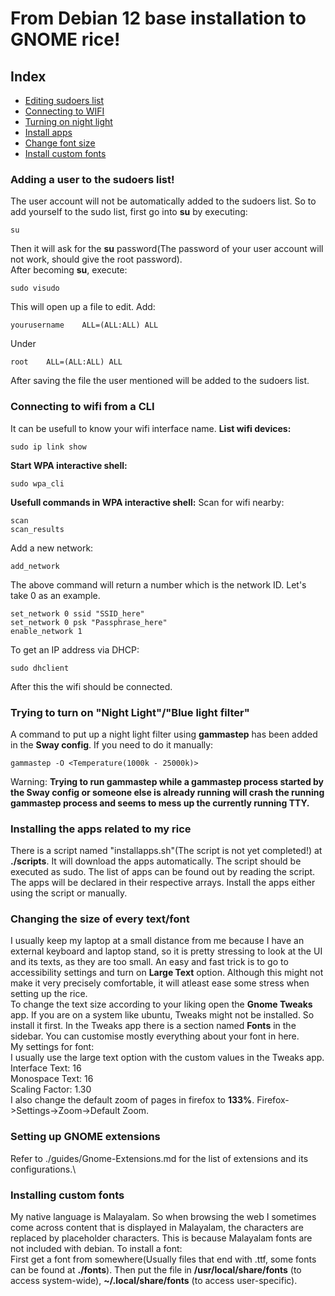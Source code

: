 # From Debian 12 base installation to GNOME rice!

## Index
 - [Editing sudoers list](#adding-a-user-to-the-sudoers-list)
 - [Connecting to WIFI](#connecting-to-wifi-from-a-cli)
 - [Turning on night light](#trying-to-turn-on-night-lightblue-light-filter)
 - [Install apps](#installing-the-apps-related-to-my-rice)
 - [Change font size](#changing-the-size-of-every-textfont)
 - [Install custom fonts](#installing-custom-fonts)


### Adding a user to the sudoers list!
The user account will not be automatically added to the sudoers list. So to add yourself to the sudo list, first go into **su** by executing:
```
su
```
Then it will ask for the **su** password(The password of your user account will not work, should give the root password).\
After becoming **su**, execute:
```
sudo visudo
```
This will open up a file to edit. Add:
```
yourusername    ALL=(ALL:ALL) ALL
```
Under
```
root    ALL=(ALL:ALL) ALL
```

After saving the file the user mentioned will be added to the sudoers list.

### Connecting to wifi from a CLI
It can be usefull to know your wifi interface name.
**List wifi devices:**
```
sudo ip link show
```
**Start WPA interactive shell:**
```
sudo wpa_cli
```
**Usefull commands in WPA interactive shell:**
Scan for wifi nearby:
```
scan
scan_results
```
Add a new network:
```
add_network
```
The above command will return a number which is the network ID. Let's take 0 as an example.
```
set_network 0 ssid "SSID_here"
set_network 0 psk "Passphrase_here"
enable_network 1
```
To get an IP address via DHCP:
```
sudo dhclient
```
After this the wifi should be connected.

### Trying to turn on "Night Light"/"Blue light filter"
A command to put up a night light filter using **gammastep** has been added in the **Sway config**. If you need to do it manually:
```
gammastep -O <Temperature(1000k - 25000k)>
```
Warning: **Trying to run gammastep while a gammastep process started by the Sway config or someone else is already running will crash the running gammastep process and seems to mess up the currently running TTY.**

### Installing the apps related to my rice
There is a script named "installapps.sh"(The script is not yet completed!) at **./scripts**. It will download the apps automatically. The script should be executed as sudo. The list of apps can be found out by reading the script. The apps will be declared in their respective arrays. Install the apps either using the script or manually.

### Changing the size of every text/font
I usually keep my laptop at a small distance from me because I have an external keyboard and laptop stand, so it is pretty stressing to look at the UI and its texts, as they are too small. An easy and fast trick is to go to accessibility settings and turn on **Large Text** option. Although this might not make it very precisely comfortable, it will atleast ease some stress when setting up the rice.\
To change the text size according to your liking open the **Gnome Tweaks** app. If you are on a system like ubuntu, Tweaks might not be installed. So install it first. In the Tweaks app there is a section named **Fonts** in the sidebar. You can customise mostly everything about your font in here.\
My settings for font:\
I usually use the large text option with the custom values in the Tweaks app.\
Interface Text: 16\
Monospace Text: 16\
Scaling Factor: 1.30\
I also change the default zoom of pages in firefox to **133%**. Firefox->Settings->Zoom->Default Zoom.

### Setting up GNOME extensions
Refer to ./guides/Gnome-Extensions.md for the list of extensions and its configurations.\

### Installing custom fonts
My native language is Malayalam. So when browsing the web I sometimes come across content that is displayed in Malayalam, the characters are replaced by placeholder characters. This is because Malayalam fonts are not included with debian. To install a font:\
First get a font from somewhere(Usually files that end with .ttf, some fonts can be found at **./fonts**). Then put the file in **/usr/local/share/fonts** (to access system-wide), **~/.local/share/fonts** (to access user-specific).
